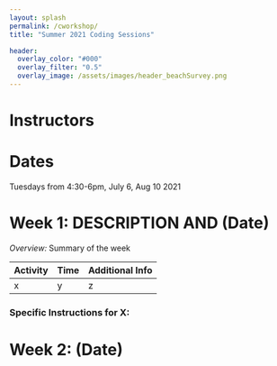 ```yaml
---
layout: splash
permalink: /cworkshop/
title: "Summer 2021 Coding Sessions"

header:
  overlay_color: "#000"
  overlay_filter: "0.5"
  overlay_image: /assets/images/header_beachSurvey.png
---
```


# Instructors

# Dates
Tuesdays from 4:30-6pm, July 6, Aug 10 2021

# Week 1: DESCRIPTION AND (Date)

*Overview:* Summary of the week

| Activity | Time | Additional Info |
| ---- | ---- | ----- |
| x | y | z|

### Specific Instructions for X:


# Week 2: (Date)
